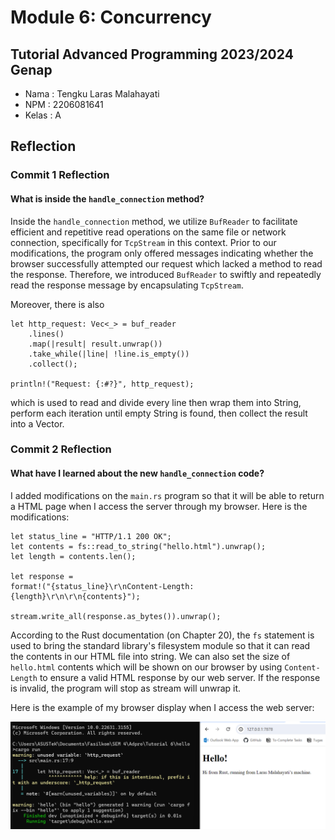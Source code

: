 # Module 6: Concurrency
## Tutorial Advanced Programming 2023/2024 Genap

* Nama  : Tengku Laras Malahayati
* NPM   : 2206081641
* Kelas : A

## Reflection
### Commit 1 Reflection
#### What is inside the `handle_connection` method?

Inside the `handle_connection` method, we utilize `BufReader` to facilitate efficient and repetitive read operations on the same file or network connection, specifically for `TcpStream` in this context. Prior to our modifications, the program only offered messages indicating whether the browser successfully attempted our request which lacked a method to read the response. Therefore, we introduced `BufReader` to swiftly and repeatedly read the response message by encapsulating `TcpStream`.

Moreover, there is also 
```
let http_request: Vec<_> = buf_reader 
    .lines() 
    .map(|result| result.unwrap())
    .take_while(|line| !line.is_empty()) 
    .collect();
    
println!("Request: {:#?}", http_request);
```
which is used to read and divide every line then wrap them into String, perform each iteration until empty String is found, then collect the result into a Vector.

### Commit 2 Reflection
#### What have I learned about the new `handle_connection` code?

I added modifications on the `main.rs` program so that it will be able to return a HTML page when I access the server through my browser. Here is the modifications: 
```
let status_line = "HTTP/1.1 200 OK";
let contents = fs::read_to_string("hello.html").unwrap();
let length = contents.len();

let response = 
format!("{status_line}\r\nContent-Length:
{length}\r\n\r\n{contents}");

stream.write_all(response.as_bytes()).unwrap();
```
According to the Rust documentation (on Chapter 20), the `fs` statement is used to bring the standard library's filesystem module so that it can read the contents in our HTML file into string. We can also set the size of `hello.html` contents which will be shown on our browser by using `Content-Length` to ensure a valid HTML response by our web server. If the response is invalid, the program will stop as stream will unwrap it. 

Here is the example of my browser display when I access the web server:

![Commit 2 screen capture](/assets/images/Commit%202%20Tutorial%206%20Adpro.png)